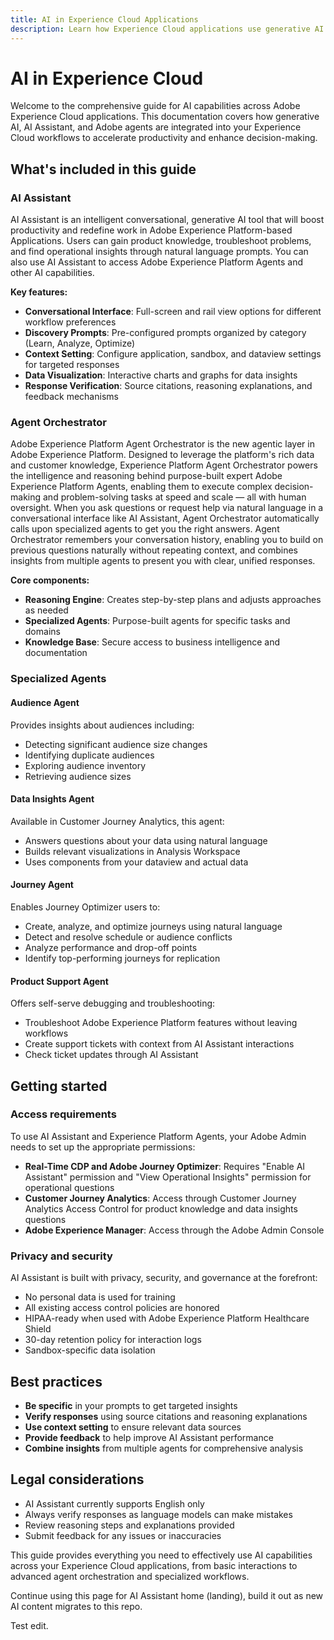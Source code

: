 ```yaml
---
title: AI in Experience Cloud Applications
description: Learn how Experience Cloud applications use generative AI (GenAI), AI Assistant, and agentic AI.
---
```

# AI in Experience Cloud

Welcome to the comprehensive guide for AI capabilities across Adobe Experience Cloud applications. This documentation covers how generative AI, AI Assistant, and Adobe agents are integrated into your Experience Cloud workflows to accelerate productivity and enhance decision-making.

## What's included in this guide

### AI Assistant

AI Assistant is an intelligent conversational, generative AI tool that will boost productivity and redefine work in Adobe Experience Platform-based Applications. Users can gain product knowledge, troubleshoot problems, and find operational insights through natural language prompts. You can also use AI Assistant to access Adobe Experience Platform Agents and other AI capabilities.

**Key features:**

- **Conversational Interface**: Full-screen and rail view options for different workflow preferences
- **Discovery Prompts**: Pre-configured prompts organized by category (Learn, Analyze, Optimize)
- **Context Setting**: Configure application, sandbox, and dataview settings for targeted responses
- **Data Visualization**: Interactive charts and graphs for data insights
- **Response Verification**: Source citations, reasoning explanations, and feedback mechanisms

### Agent Orchestrator

Adobe Experience Platform Agent Orchestrator is the new agentic layer in Adobe Experience Platform. Designed to leverage the platform's rich data and customer knowledge, Experience Platform Agent Orchestrator powers the intelligence and reasoning behind purpose-built expert Adobe Experience Platform Agents, enabling them to execute complex decision-making and problem-solving tasks at speed and scale — all with human oversight. When you ask questions or request help via natural language in a conversational interface like AI Assistant, Agent Orchestrator automatically calls upon specialized agents to get you the right answers. Agent Orchestrator remembers your conversation history, enabling you to build on previous questions naturally without repeating context, and combines insights from multiple agents to present you with clear, unified responses.

**Core components:**

- **Reasoning Engine**: Creates step-by-step plans and adjusts approaches as needed
- **Specialized Agents**: Purpose-built agents for specific tasks and domains
- **Knowledge Base**: Secure access to business intelligence and documentation

### Specialized Agents

#### Audience Agent

Provides insights about audiences including:

- Detecting significant audience size changes
- Identifying duplicate audiences
- Exploring audience inventory
- Retrieving audience sizes

#### Data Insights Agent

Available in Customer Journey Analytics, this agent:

- Answers questions about your data using natural language
- Builds relevant visualizations in Analysis Workspace
- Uses components from your dataview and actual data

#### Journey Agent

Enables Journey Optimizer users to:

- Create, analyze, and optimize journeys using natural language
- Detect and resolve schedule or audience conflicts
- Analyze performance and drop-off points
- Identify top-performing journeys for replication

#### Product Support Agent

Offers self-serve debugging and troubleshooting:

- Troubleshoot Adobe Experience Platform features without leaving workflows
- Create support tickets with context from AI Assistant interactions
- Check ticket updates through AI Assistant

## Getting started

### Access requirements

To use AI Assistant and Experience Platform Agents, your Adobe Admin needs to set up the appropriate permissions:

- **Real-Time CDP and Adobe Journey Optimizer**: Requires "Enable AI Assistant" permission and "View Operational Insights" permission for operational questions
- **Customer Journey Analytics**: Access through Customer Journey Analytics Access Control for product knowledge and data insights questions
- **Adobe Experience Manager**: Access through the Adobe Admin Console

### Privacy and security

AI Assistant is built with privacy, security, and governance at the forefront:

- No personal data is used for training
- All existing access control policies are honored
- HIPAA-ready when used with Adobe Experience Platform Healthcare Shield
- 30-day retention policy for interaction logs
- Sandbox-specific data isolation

## Best practices

- **Be specific** in your prompts to get targeted insights
- **Verify responses** using source citations and reasoning explanations
- **Use context setting** to ensure relevant data sources
- **Provide feedback** to help improve AI Assistant performance
- **Combine insights** from multiple agents for comprehensive analysis

## Legal considerations

- AI Assistant currently supports English only
- Always verify responses as language models can make mistakes
- Review reasoning steps and explanations provided
- Submit feedback for any issues or inaccuracies

This guide provides everything you need to effectively use AI capabilities across your Experience Cloud applications, from basic interactions to advanced agent orchestration and specialized workflows.

Continue using this page for AI Assistant home (landing), build it out as new AI content migrates to this repo.

Test edit.
